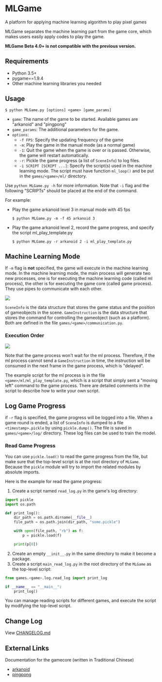 # MLGame

A platform for applying machine learning algorithm to play pixel games

MLGame separates the machine learning part from the game core, which makes users easily apply codes to play the game.

**MLGame Beta 4.0+ is not compatible with the previous version.**

## Requirements

* Python 3.5+
* pygame==1.9.4
* Other machine learning libraries you needed

## Usage

```
$ python MLGame.py [options] <game> [game_params]
```

* `game`: The name of the game to be started. Available games are "arkanoid" and "pingpong"
* `game_params`: The additional parameters for the game.
* `options`:
  * `-f FPS`: Specify the updating frequency of the game
  * `-m`: Play the game in the manual mode (as a normal game)
  * `-1`: Quit the game when the game is over or is passed. Otherwise, the game will restart automatically.
  * `-r`: Pickle the game progress (a list of `SceneInfo`) to log files.
  * `-i SCRIPT [SCRIPT ...]`: Specify the script(s) used in the machine learning mode. The script must have function `ml_loop()` and be put in the `games/<game>/ml/` directory.

Use `python MLGame.py -h` for more information. Note that `-i` flag and the following "SCRIPTs" should be placed at the end of the command.

For example:

* Play the game arkanoid level 3 in manual mode with 45 fps
  ```
  $ python MLGame.py -m -f 45 arkanoid 3
  ```

* Play the game arkanoid level 2, record the game progress, and specify the script ml_play_template.py

  ```
  $ python MLGame.py -r arkanoid 2 -i ml_play_template.py
  ```

## Machine Learning Mode

If `-m` flag is **not** specified, the game will execute in the machine learning mode. In the machine learning mode, the main process will generate two new processes, one is for executing the machine learning code (called ml process), the other is for executing the game core (called game process). They use pipes to communicate with each other.

![](https://i.imgur.com/Wlai4Bh.png)

`SceneInfo` is the data structure that stores the game status and the position of gameobjects in the scene. `GameInstruction` is the data structure that stores the command for controlling the gameobject (such as a platform). Both are defined in the file `games/<game>/communication.py`.

### Execution Order

![](https://i.imgur.com/D3D5Mm3.png)

Note that the game process won't wait for the ml process. Therefore, if the ml process cannot send a `GameInstruction` in time, the instruction will be consumed in the next frame in the game process, which is "delayed".

The example script for the ml process is in the file `<game>/ml/ml_play_template.py`, which is a script that simply sent a "moving left" command to the game process. There are detailed comments in the script to describe how to write your own script.

## Log Game Progress

if `-r` flag is specified, the game progress will be logged into a file. When a game round is ended, a list of `SceneInfo` is dumped to a file `<timestamp>.pickle` by using `pickle.dump()`. The file is saved in `games/<game>/log/` directory. These log files can be used to train the model.

### Read Game Progress

You can use `pickle.load()` to read the game progress from the file, but make sure that the top-level script is at the root directory of `MLGame`. Because the `pickle` module will try to import the related modules by absolute imports.

Here is the example for read the game progress:

1. Create a script named `read_log.py` in the game's log directory:

```python
import pickle
import os.path

def print_log():
    dir_path = os.path.dirname(__file__)
    file_path = os.path.join(dir_path, "some.pickle")

    with open(file_path, "rb") as f:
        p = pickle.load(f)

    print(p[0])
```

2. Create an empty `__init__.py` in the same directory to make it become a package.
3. Create a script `main_read_log.py` in the root directory of the `MLGame` as the top-level script:

```python
from games.<game>.log.read_log import print_log

if __name__ == "__main__":
    print_log()
```

You can manage reading scripts for different games, and execute the script by modifying the top-level script.

## Change Log

View [CHANGELOG.md](./CHANGELOG.md)

## External Links

Documentation for the gamecore (written in Traditional Chinese)
* [arkanoid](https://hackmd.io/s/HkaT0SZH4)
* [pingpong](https://hackmd.io/s/SJnGAPdjN)
